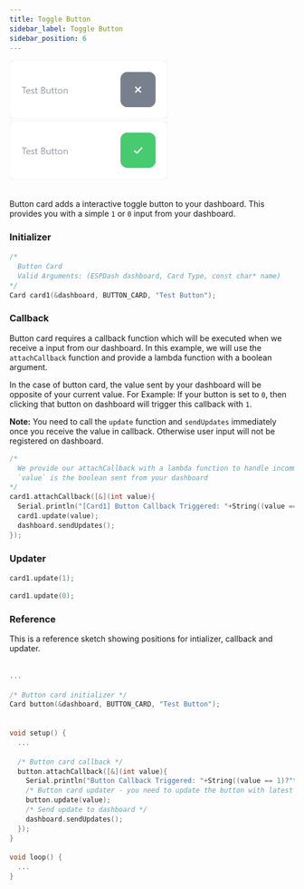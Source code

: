 ```yaml
---
title: Toggle Button
sidebar_label: Toggle Button
sidebar_position: 6
---
```


<img className="card-preview" src="/img/v4/button-card-false.png" width="280px" alt="Button Card Preview" />
<img className="card-preview" src="/img/v4/button-card-true.png" width="280px" alt="Button Card Preview" />

<br/>
<br/>

Button card adds a interactive toggle button to your dashboard. This provides you with a simple `1` or `0` input from your dashboard.

### Initializer

```cpp
/* 
  Button Card
  Valid Arguments: (ESPDash dashboard, Card Type, const char* name)
*/
Card card1(&dashboard, BUTTON_CARD, "Test Button");
```

### Callback

Button card requires a callback function which will be executed when we receive a input from our dashboard. In this example, we will use the `attachCallback` function and provide a lambda function with a boolean argument.

In the case of button card, the value sent by your dashboard will be opposite of your current value. For Example: If your button is set to `0`, then clicking that button on dashboard will trigger this callback with `1`.

**Note:** You need to call the `update` function and `sendUpdates` immediately once you receive the value in callback. Otherwise user input will not be registered on dashboard.

```cpp
/*
  We provide our attachCallback with a lambda function to handle incomming data
  `value` is the boolean sent from your dashboard
*/
card1.attachCallback([&](int value){
  Serial.println("[Card1] Button Callback Triggered: "+String((value == 1)?"true":"false"));
  card1.update(value);
  dashboard.sendUpdates();
});
```

### Updater

```cpp
card1.update(1);
```

```cpp
card1.update(0);
```

### Reference

This is a reference sketch showing positions for intializer, callback and updater.

<!-- A complete dummy sketch showing positions for intializer and updater -->
```cpp

...

/* Button card initializer */
Card button(&dashboard, BUTTON_CARD, "Test Button");


void setup() {
  ...

  /* Button card callback */
  button.attachCallback([&](int value){
    Serial.println("Button Callback Triggered: "+String((value == 1)?"true":"false"));
    /* Button card updater - you need to update the button with latest value upon firing of callback */
    button.update(value);
    /* Send update to dashboard */
    dashboard.sendUpdates();
  });
}

void loop() {
  ...
}

```
